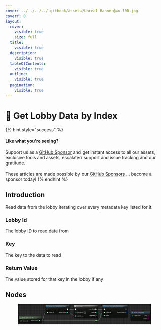 ```yaml
---
cover: ../../../../.gitbook/assets/Unreal Banner@4x-100.jpg
coverY: 0
layout:
  cover:
    visible: true
    size: full
  title:
    visible: true
  description:
    visible: true
  tableOfContents:
    visible: true
  outline:
    visible: true
  pagination:
    visible: true
---
```


# 🔵 Get Lobby Data by Index

{% hint style="success" %}
#### Like what you're seeing?

Support us as a [GitHub Sponsor](../../../../become-a-sponsor/) and get instant access to all our assets, exclusive tools and assets, escalated support and issue tracking and our gratitude.\
\
These articles are made possible by our [GitHub Sponsors](../../../../become-a-sponsor/) ... become a sponsor today!
{% endhint %}

## Introduction

Read data from the lobby iterating over every metadata key listed for it.

### Lobby Id

The lobby ID to read data from

### Key

The key to the data to read

### Return Value

The value stored for that key in the lobby if any

## Nodes

<figure><img src="../../../../.gitbook/assets/image (1).png" alt=""><figcaption></figcaption></figure>
